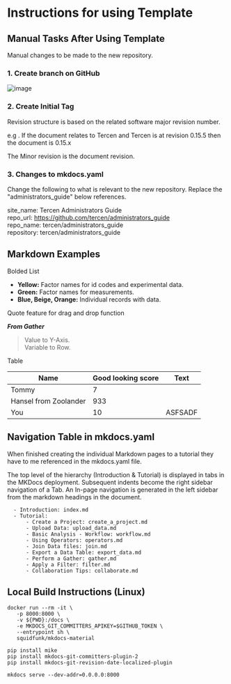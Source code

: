 # Instructions for using Template

## Manual Tasks After Using Template

Manual changes to be made to the new repository.

### 1. Create branch on GitHub

![image](https://github.com/user-attachments/assets/0d436459-20c8-4057-8bdb-9e8b5a28fc35)

### 2. Create Initial Tag

Revision structure is based on the related software major revision number.

e.g . If the document relates to Tercen and Tercen is at revision 0.15.5 then the document is 0.15.x 

The Minor revision is the document revision.

### 3. Changes to mkdocs.yaml

Change the following to what is relevant to the new repository. Replace the "administrators_guide" below references.

site_name: Tercen Administrators Guide  
repo_url: https://github.com/tercen/administrators_guide  
repo_name: tercen/administrators_guide  
repository: tercen/administrators_guide  

## Markdown Examples

Bolded List

- **Yellow:** Factor names for id codes and experimental data.
- **Green:** Factor names for measurements.
- **Blue, Beige, Orange:** Individual records with data.

Quote feature for drag and drop function

_**From Gather**_
> Value to Y-Axis.  
> Variable to Row.

Table

| Name                  | Good looking score | Text    |
| --------------------- | ------------------ | ------- |
| Tommy                 | 7                  |         |
| Hansel from Zoolander | 933                |         |
| You                   | 10                 | ASFSADF |

## Navigation Table in mkdocs.yaml

When finished creating the individual Markdown pages to a tutorial they have to me referenced in the mkdocs.yaml file.

The top level of the hierarchy (Introduction & Tutorial) is displayed in tabs in the MKDocs deployment.
Subsequent indents become the right sidebar navigation of a Tab.
An In-page navigation is generated in the left sidebar from the markdown headings in the document.

```nav:
  - Introduction: index.md
  - Tutorial:
      - Create a Project: create_a_project.md
      - Upload Data: upload_data.md
      - Basic Analysis - Workflow: workflow.md
      - Using Operators: operators.md
      - Join Data files: join.md
      - Export a Data Table: export_data.md
      - Perform a Gather: gather.md
      - Apply a Filter: filter.md
      - Collaboration Tips: collaborate.md
```




## Local Build Instructions (Linux)

```shell
docker run --rm -it \
   -p 8000:8000 \
   -v ${PWD}:/docs \
   -e MKDOCS_GIT_COMMITTERS_APIKEY=$GITHUB_TOKEN \
   --entrypoint sh \
   squidfunk/mkdocs-material

pip install mike
pip install mkdocs-git-committers-plugin-2
pip install mkdocs-git-revision-date-localized-plugin
 
mkdocs serve --dev-addr=0.0.0.0:8000
```
